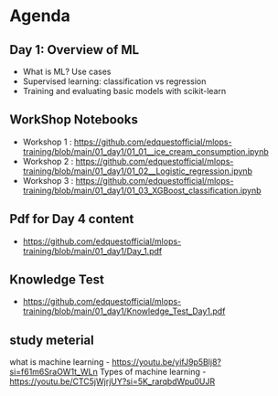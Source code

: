 # Agenda

## Day 1: Overview of ML
 - What is ML? Use cases
 - Supervised learning: classification vs regression
 - Training and evaluating basic models with scikit-learn
   
## WorkShop Notebooks
 - Workshop 1 : https://github.com/edquestofficial/mlops-training/blob/main/01_day1/01_01__ice_cream_consumption.ipynb
 - Workshop 2 : https://github.com/edquestofficial/mlops-training/blob/main/01_day1/01_02__Logistic_regression.ipynb
 - Workshop 3 : https://github.com/edquestofficial/mlops-training/blob/main/01_day1/01_03_XGBoost_classification.ipynb

## Pdf for Day 4 content
 - https://github.com/edquestofficial/mlops-training/blob/main/01_day1/Day_1.pdf

## Knowledge Test
 - https://github.com/edquestofficial/mlops-training/blob/main/01_day1/Knowledge_Test_Day1.pdf
 
## study meterial 
 what is machine learning - https://youtu.be/yifJ9p5Blj8?si=f61m6SraOW1t_WLn
 Types of machine learning - https://youtu.be/CTC5jWjrjUY?si=5K_rarqbdWpu0UJR
  
